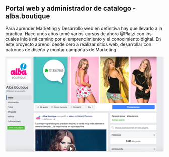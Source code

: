 ## Portal web y administrador de catalogo - alba.boutique

Para aprender Marketing y Desarrollo web en definitiva hay que llevarlo a la práctica. Hace unos años tomé varios cursos de ahora @Platzi con los cuales inicié mi camino por el emprendimiento y el conocimiento digital. En este proyecto aprendí desde cero a realizar sitios web, desarrollar con patrones de diseño y montar campañas de Marketing. 

![alt tag](https://github.com/andrestntx/alba-boutique/blob/master/demo.png?raw=true)
